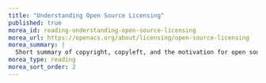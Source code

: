 ```yaml
---
title: "Understanding Open Source Licensing"
published: true
morea_id: reading-understanding-open-source-licensing
morea_url: https://openacs.org/about/licensing/open-source-licensing
morea_summary: |
  Short summary of copyright, copyleft, and the motivation for open source licenses.
morea_type: reading
morea_sort_order: 2
---
```

